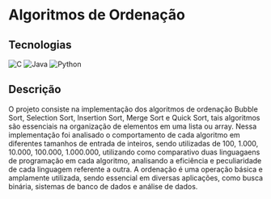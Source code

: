 # Algoritmos de Ordenação


## Tecnologias
![C](https://img.shields.io/badge/c-%2300599C.svg?style=for-the-badge&logo=c&logoColor=white)  ![Java](https://img.shields.io/badge/java-%23ED8B00.svg?style=for-the-badge&logo=openjdk&logoColor=white)  ![Python](https://img.shields.io/badge/python-3670A0?style=for-the-badge&logo=python&logoColor=ffdd54)

## Descrição
O projeto consiste na implementação dos algoritmos de ordenação Bubble Sort, Selection Sort, Insertion Sort, Merge Sort e Quick Sort, tais algoritmos são essenciais na organização de elementos em uma lista ou array. Nessa implementação foi analisado o comportamento de cada algoritmo em diferentes tamanhos de entrada de inteiros, sendo utilizadas de 100, 1.000, 10.000, 100.000, 1.000.000, utilizando como comparativo duas linguagaens de programação em cada algoritmo, analisando a eficiência e peculiaridade de cada linguagem referente a outra. A ordenação é uma operação básica e amplamente utilizada, sendo essencial em diversas aplicações, como busca binária, sistemas de banco de dados e análise de dados.

